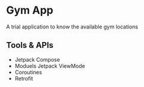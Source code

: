 # Gym App
A trial application to know the available gym locations


## Tools & APIs
- Jetpack Compose
- Moduels
  Jetpack ViewMode
- Coroutines
- Retrofit
